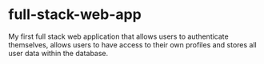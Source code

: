# full-stack-web-app
My first full stack web application that allows users to authenticate themselves, allows users to have access to their own profiles and stores all user data within the database.
